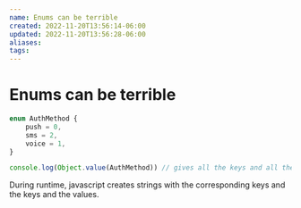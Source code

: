 ```yaml
---
name: Enums can be terrible
created: 2022-11-20T13:56:14-06:00
updated: 2022-11-20T13:56:28-06:00
aliases: 
tags: 
---
```

# Enums can be terrible

```typescript
enum AuthMethod {
	push = 0,
	sms = 2,
	voice = 1,
}

console.log(Object.value(AuthMethod)) // gives all the keys and all the values
```

During runtime, javascript creates strings with the corresponding keys and the keys and the values.


